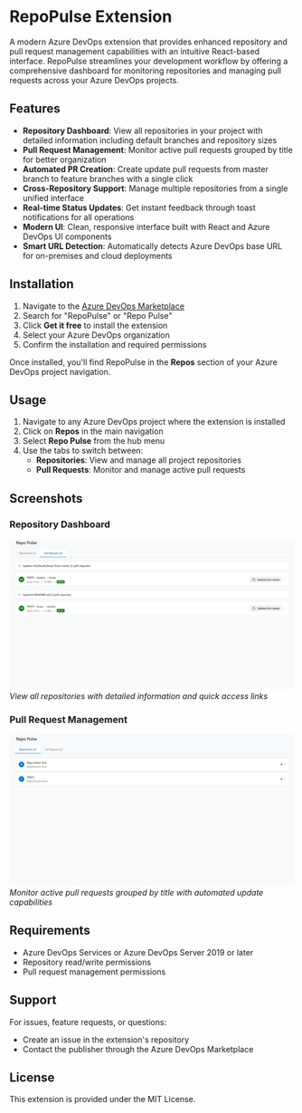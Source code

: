# RepoPulse Extension

A modern Azure DevOps extension that provides enhanced repository and pull request management capabilities with an intuitive React-based interface. RepoPulse streamlines your development workflow by offering a comprehensive dashboard for monitoring repositories and managing pull requests across your Azure DevOps projects.

## Features

- **Repository Dashboard**: View all repositories in your project with detailed information including default branches and repository sizes
- **Pull Request Management**: Monitor active pull requests grouped by title for better organization
- **Automated PR Creation**: Create update pull requests from master branch to feature branches with a single click
- **Cross-Repository Support**: Manage multiple repositories from a single unified interface
- **Real-time Status Updates**: Get instant feedback through toast notifications for all operations
- **Modern UI**: Clean, responsive interface built with React and Azure DevOps UI components
- **Smart URL Detection**: Automatically detects Azure DevOps base URL for on-premises and cloud deployments

## Installation

1. Navigate to the [Azure DevOps Marketplace](https://marketplace.visualstudio.com/azuredevops)
2. Search for "RepoPulse" or "Repo Pulse"
3. Click **Get it free** to install the extension
4. Select your Azure DevOps organization
5. Confirm the installation and required permissions

Once installed, you'll find RepoPulse in the **Repos** section of your Azure DevOps project navigation.

## Usage

1. Navigate to any Azure DevOps project where the extension is installed
2. Click on **Repos** in the main navigation
3. Select **Repo Pulse** from the hub menu
4. Use the tabs to switch between:
   - **Repositories**: View and manage all project repositories
   - **Pull Requests**: Monitor and manage active pull requests

## Screenshots

### Repository Dashboard

![Repository Dashboard](static/images/screenshot-repositories.png)
_View all repositories with detailed information and quick access links_

### Pull Request Management

![Pull Request Management](static/images/screenshot-pullrequests.png)
_Monitor active pull requests grouped by title with automated update capabilities_

## Requirements

- Azure DevOps Services or Azure DevOps Server 2019 or later
- Repository read/write permissions
- Pull request management permissions

## Support

For issues, feature requests, or questions:

- Create an issue in the extension's repository
- Contact the publisher through the Azure DevOps Marketplace

## License

This extension is provided under the MIT License.
